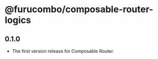 # @furucombo/composable-router-logics

## 0.1.0

- The first version release for Composable Router.
